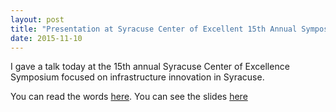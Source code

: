 ```yaml
---
layout: post
title: "Presentation at Syracuse Center of Excellent 15th Annual Symposium"
date: 2015-11-10
---
```

I gave a talk today at the 15th annual Syracuse Center of Excellence Symposium focused on infrastructure innovation in Syracuse.

You can read the words [here](/assets/InfrastructureInnovationInSyracuse.pdf).
You can see the slides [here](/assets/InfrastructureInnovationInSyracusePPT.pdf)

